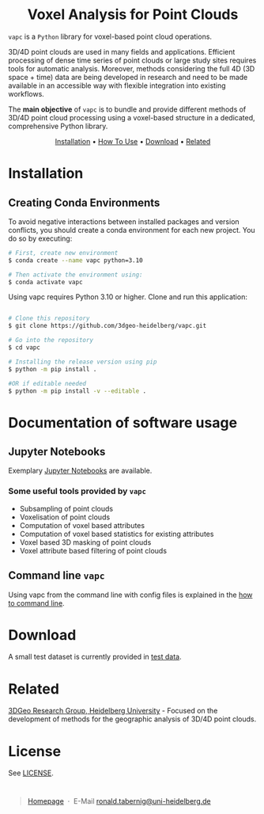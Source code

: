 <!-- <p align="center">Welcome to ...
  <img src="https://github.com/3dgeo-heidelberg/vapc/blob/main/img/vapc_logo_temp.png?raw=true" height="150px">
</p>
<!-- <h1 align="center">
  <br>
  vapc
  <br>
</h1> -->
<h1 align="center"><strong>V</strong>oxel <strong>A</strong>nalysis for <strong>P</strong>oint <strong>C</strong>louds</h4>

`vapc` is a `Python` library for voxel-based point cloud operations.

3D/4D point clouds are used in many fields and applications. Efficient processing of dense time series of point clouds or large study sites requires tools for automatic analysis. Moreover, methods considering the full 4D (3D space + time) data are being developed in research and need to be made available in an accessible way with flexible integration into existing workflows.

The **main objective** of `vapc` is to bundle and provide different methods of 3D/4D point cloud processing using a voxel-based structure in a dedicated, comprehensive Python library.

<p align="center">
  <a href="#installation">Installation</a> •
  <a href="#documentation-of-software-usage">How To Use</a> •
  <a href="#download">Download</a> •
  <a href="#related">Related</a>
</p>

# Installation

## Creating Conda Environments
To avoid negative interactions between installed packages and version conflicts, you should create a conda environment for each new project. You do so by executing:
```bash
# First, create new environment
$ conda create --name vapc python=3.10

# Then activate the environment using:
$ conda activate vapc

```

Using vapc requires Python 3.10 or higher.
Clone and run this application:

```bash

# Clone this repository
$ git clone https://github.com/3dgeo-heidelberg/vapc.git

# Go into the repository
$ cd vapc

# Installing the release version using pip
$ python -m pip install .

#OR if editable needed
$ python -m pip install -v --editable .

```

# Documentation of software usage
## Jupyter Notebooks
Exemplary [Jupyter Notebooks](./jupyter) are available.

### Some useful tools provided by `vapc`
* Subsampling of point clouds
* Voxelisation of point clouds
* Computation of voxel based attributes
* Computation of voxel based statistics for existing attributes
* Voxel based 3D masking of point clouds
* Voxel attribute based filtering of point clouds

## Command line `vapc`
Using vapc from the command line with config files is explained in the [how to command line](how_to_command_line.md). 

# Download
A small test dataset is currently provided in [test data](./tests/test_data).

# Related
[3DGeo Research Group, Heidelberg University](https://github.com/3dgeo-heidelberg) - Focused on the development of methods for the geographic analysis of 3D/4D point clouds.

# License
See [LICENSE](LICENSE).

# 
> [Homepage](https://www.geog.uni-heidelberg.de/3dgeo/index.html) &nbsp;&middot;&nbsp; E-Mail [ronald.tabernig@uni-heidelberg.de](ronald.tabernig@uni-heidelberg.de)

